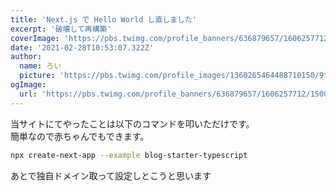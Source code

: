 ```yaml
---
title: 'Next.js で Hello World し直しました'
excerpt: '破壊して再構築'
coverImage: 'https://pbs.twimg.com/profile_banners/636879657/1606257712/1500x500'
date: '2021-02-28T10:53:07.322Z'
author:
  name: ろい
  picture: 'https://pbs.twimg.com/profile_images/1360265464488710150/9tFz-ycm_400x400.jpg'
ogImage:
  url: 'https://pbs.twimg.com/profile_banners/636879657/1606257712/1500x500'
---
```


当サイトにてやったことは以下のコマンドを叩いただけです。  
簡単なので赤ちゃんでもできます。

```bash
npx create-next-app --example blog-starter-typescript
```

あとで独自ドメイン取って設定しとこうと思います